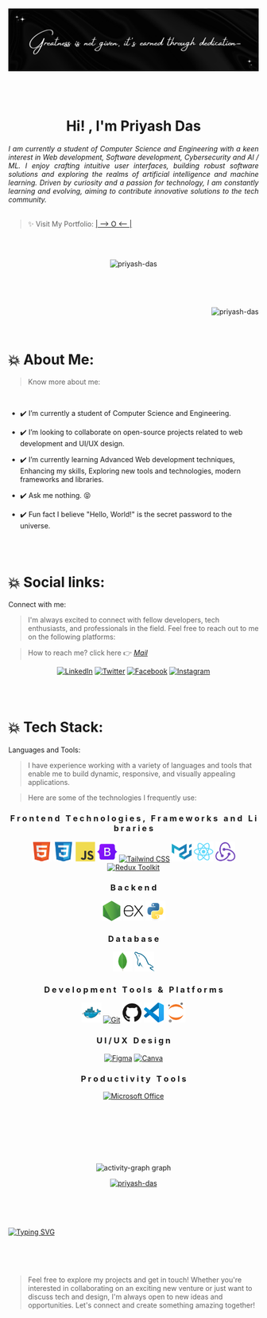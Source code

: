 <img width="100%" height="2px" src="https://media.tenor.com/-sauCodHWLIAAAAM/rainbow-border.gif">

![logo](https://github.com/Priyash-Das/Photos/blob/main/Black%20Liquid%20Minimalist%20Daily%20Quotes%20LinkedIn%20Banner%20(1).png)
<img width="100%" height="2px" src="https://media.tenor.com/-sauCodHWLIAAAAM/rainbow-border.gif">
<br><br><br>
<h1 align="center">Hi! , I'm Priyash Das</h1>
<h6 align="justify">I am currently a student of Computer Science and Engineering with a keen interest in Web development, Software development, Cybersecurity and AI / ML. I enjoy crafting intuitive user interfaces, building robust software solutions and exploring the realms of artificial intelligence and machine learning. Driven by curiosity and a passion for technology, I am constantly learning and evolving, aiming to contribute innovative solutions to the tech community.</h6>

> ✨ Visit My Portfolio: [ | --> O <-- | ](https://priyash-das.github.io/Portfolio/)

<br><br>

<div align="center">
  <img src="https://github-readme-streak-stats.herokuapp.com/?user=Priyash-Das&theme=ambient_gradient&hide_border=false" height="150" alt="priyash-das" />
</div>

<br><br><br>

<p align="right"> <img src="https://komarev.com/ghpvc/?username=priyash-das&label=Profile%20views&color=C40CDA&style=flat" height="20" alt="priyash-das" /> </p>
<img width="100%" height="2px" src="https://media.tenor.com/-sauCodHWLIAAAAM/rainbow-border.gif">

# 💥 About Me:
> Know more about me:
<br>

- ✔️ I’m currently a student of Computer Science and Engineering.

- ✔️ I’m looking to collaborate on open-source projects related to web development and UI/UX design.

- ✔️ I’m currently learning Advanced Web development techniques, Enhancing my skills, Exploring new tools and technologies, modern frameworks and libraries.

- ✔️ Ask me nothing. :stuck_out_tongue_closed_eyes:

- ✔️ Fun fact I believe "Hello, World!" is the secret password to the universe.

<br><br>

# 💥 Social links:
Connect with me:
> I'm always excited to connect with fellow developers, tech enthusiasts, and professionals in the field. Feel free to reach out to me on the following platforms:

> How to reach me? click here 👉 [_Mail_](mailto:priyashalucard@gmail.com)

<p align="center" dir="auto">
<a href="https://www.linkedin.com/in/priyash-das-722197320/" target="blank"><img src="https://img.icons8.com/?size=100&id=44019&format=png&color=000000" alt="LinkedIn" data-canonical-src="https://img.icons8.com/?size=100&id=44019&format=png&color=000000" height="50px" style="max-width: 100%;"></a>
<a href="https://x.com/Priyash_2003" target="blank"><img src="https://img.icons8.com/?size=100&id=MP7jET0S1bw5&format=png&color=000000" alt="Twitter" data-canonical-src="https://img.icons8.com/?size=100&id=MP7jET0S1bw5&format=png&color=000000" height="50px" style="max-width: 100%;"></a>
<a href="https://www.facebook.com/priyash.das.5209/" target="blank"><img src="https://img.icons8.com/?size=100&id=44003&format=png&color=000000" alt="Facebook" data-canonical-src="https://img.icons8.com/?size=100&id=44003&format=png&color=000000" height="50px" style="max-width: 100%;"></a>
<a href="https://www.instagram.com/priyashdas/" target="blank"><img src="https://img.icons8.com/?size=100&id=43625&format=png&color=000000" alt="Instagram" data-canonical-src="https://img.icons8.com/?size=100&id=43625&format=png&color=000000" height="50px" style="max-width: 100%;"></a>
</p>

<br><br>

# 💥 Tech Stack:
Languages and Tools:
> I have experience working with a variety of languages and tools that enable me to build dynamic, responsive, and visually appealing applications.

> Here are some of the technologies I frequently use:

### <p align="center">F r o n t e n d &nbsp; T e c h n o l o g i e s , &nbsp; F r a m e w o r k s &nbsp; a n d &nbsp; L i b r a r i e s</p>

<p align="center">
<a href="https://www.w3.org/html/" target="_blank" rel="noreferrer"><img src="https://raw.githubusercontent.com/devicons/devicon/master/icons/html5/html5-original.svg" alt="HTML5" width="40" height="40"/></a>
<a href="https://www.w3schools.com/css/" target="_blank" rel="noreferrer"><img src="https://raw.githubusercontent.com/devicons/devicon/master/icons/css3/css3-original.svg" alt="CSS3" width="40" height="40"/></a>
<a href="https://developer.mozilla.org/en-US/docs/Web/JavaScript" target="_blank" rel="noreferrer"><img src="https://raw.githubusercontent.com/devicons/devicon/master/icons/javascript/javascript-original.svg" alt="JavaScript" width="40" height="40"/></a>
<a href="https://getbootstrap.com" target="_blank" rel="noreferrer"><img src="https://raw.githubusercontent.com/devicons/devicon/master/icons/bootstrap/bootstrap-original.svg" alt="Bootstrap" width="40" height="40"/></a>
<a href="https://tailwindcss.com/" target="_blank" rel="noreferrer"><img src="https://www.vectorlogo.zone/logos/tailwindcss/tailwindcss-icon.svg" alt="Tailwind CSS" width="40" height="40"/></a>
<a href="https://mui.com/" target="_blank" rel="noreferrer"><img src="https://raw.githubusercontent.com/devicons/devicon/master/icons/materialui/materialui-original.svg" alt="Material UI" width="40" height="40"/></a>
<a href="https://reactjs.org/" target="_blank" rel="noreferrer"><img src="https://raw.githubusercontent.com/devicons/devicon/master/icons/react/react-original.svg" alt="React" width="40" height="40"/></a>
<a href="https://redux.js.org/" target="_blank" rel="noreferrer"><img src="https://raw.githubusercontent.com/devicons/devicon/master/icons/redux/redux-original.svg" alt="Redux" width="40" height="40"/></a>
<a href="https://redux-toolkit.js.org/" target="_blank" rel="noreferrer"><img src="https://redux-toolkit.js.org/img/redux-logo-landscape.png" alt="Redux Toolkit" width="80" height="40"/></a>
</p>

### <p align="center">B a c k e n d</p>

<p align="center">
<a href="https://nodejs.org" target="_blank" rel="noreferrer"><img src="https://raw.githubusercontent.com/devicons/devicon/master/icons/nodejs/nodejs-original.svg" alt="Node.js" width="40" height="40"/></a>
<a href="https://expressjs.com/" target="_blank" rel="noreferrer"><img src="https://raw.githubusercontent.com/devicons/devicon/master/icons/express/express-original.svg" alt="Express.js" width="40" height="40"/></a>
<a href="https://www.python.org/" target="_blank" rel="noreferrer"><img src="https://raw.githubusercontent.com/devicons/devicon/master/icons/python/python-original.svg" alt="Python" width="40" height="40"/></a>
</p>

### <p align="center">D a t a b a s e</p>

<p align="center">
<a href="https://www.mongodb.com/" target="_blank" rel="noreferrer"><img src="https://raw.githubusercontent.com/devicons/devicon/master/icons/mongodb/mongodb-original.svg" alt="MongoDB" width="40" height="40"/></a>
<a href="https://www.mysql.com/" target="_blank" rel="noreferrer"><img src="https://raw.githubusercontent.com/devicons/devicon/master/icons/mysql/mysql-original.svg" alt="MySQL" width="40" height="40"/></a>
</p>

### <p align="center">D e v e l o p m e n t &nbsp; T o o l s &nbsp; & &nbsp; P l a t f o r m s</p>

<p align="center">
<a href="https://www.docker.com/" target="_blank" rel="noreferrer"><img src="https://raw.githubusercontent.com/devicons/devicon/master/icons/docker/docker-original.svg" alt="Docker" width="40" height="40"/></a>
<a href="https://git-scm.com/" target="_blank" rel="noreferrer"><img src="https://www.vectorlogo.zone/logos/git-scm/git-scm-icon.svg" alt="Git" width="40" height="40"/></a>
<a href="https://github.com/" target="_blank" rel="noreferrer"><img src="https://raw.githubusercontent.com/devicons/devicon/master/icons/github/github-original.svg" alt="GitHub" width="40" height="40"/></a>
<a href="https://code.visualstudio.com/" target="_blank" rel="noreferrer"><img src="https://raw.githubusercontent.com/devicons/devicon/master/icons/vscode/vscode-original.svg" alt="VS Code" width="40" height="40"/></a>
<a href="https://jupyter.org/" target="_blank" rel="noreferrer"><img src="https://raw.githubusercontent.com/devicons/devicon/master/icons/jupyter/jupyter-original.svg" alt="Jupyter" width="40" height="40"/></a>
</p>

### <p align="center">U I / U X &nbsp; D e s i g n</p>

<p align="center">
<a href="https://www.figma.com/" target="_blank" rel="noreferrer"><img src="https://www.vectorlogo.zone/logos/figma/figma-icon.svg" alt="Figma" width="40" height="40"/></a>
<a href="https://www.canva.com/" target="_blank" rel="noreferrer"><img src="https://www.vectorlogo.zone/logos/canva/canva-icon.svg" alt="Canva" width="40" height="40"/></a>
</p>

### <p align="center">P r o d u c t i v i t y &nbsp; T o o l s</p>

<p align="center">
<a href="https://www.microsoft.com/en/microsoft-365/microsoft-office" target="_blank" rel="noreferrer"><img src="https://img.icons8.com/color/48/000000/microsoft-office-2019.png" alt="Microsoft Office" width="40" height="40"/></a>
</p>

<img width="100%" height="2px" src="https://media.tenor.com/-sauCodHWLIAAAAM/rainbow-border.gif">

<br><br><br><br>
<div align="center">
  <img src="https://github-readme-activity-graph.vercel.app/graph?username=priyash-das&radius=16&theme=react&area=true&order=5" height="150" alt="activity-graph graph"  />
</div>

<p align="center"> <a href="https://github.com/ryo-ma/github-profile-trophy"><img src="https://github-profile-trophy.vercel.app/?username=priyash-das&theme=ambient_gradient&no-frame=true&no-bg=true&margin-w=4" alt="priyash-das" /></a> </p>
<br><br>
<img width="100%" height="2px" src="https://media.tenor.com/-sauCodHWLIAAAAM/rainbow-border.gif">

<a href="https://git.io/typing-svg"><img src="https://readme-typing-svg.herokuapp.com?font=Fira+Code&weight=500&size=25&pause=01&color=FF61A2&center=true&vCenter=true&random=true&width=500&lines=Thank+You+For+Visiting;Thank+You+For+Visiting" align="center" width="100%" height="70px" alt="Typing SVG" /></a>
<img width="100%" height="2px" src="https://media.tenor.com/-sauCodHWLIAAAAM/rainbow-border.gif">

<br><br>

> Feel free to explore my projects and get in touch! Whether you're interested in collaborating on an exciting new venture or just want to discuss tech and design, I'm always open to new ideas and opportunities. Let's connect and create something amazing together!
